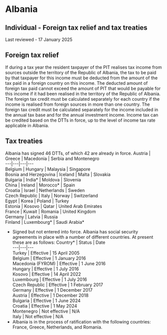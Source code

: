 # Albania
## Individual - Foreign tax relief and tax treaties
Last reviewed - 17 January 2025
## Foreign tax relief
If during a tax year the resident taxpayer of the PIT realises tax income from sources outside the territory of the Republic of Albania, the tax to be paid by that taxpayer for this income must be deducted from the amount of the tax paid in a foreign country on this income. The deducted amount of foreign tax paid cannot exceed the amount of PIT that would be payable for this income if it had been realised in the territory of the Republic of Albania.
The foreign tax credit must be calculated separately for each country if the income is realised from foreign sources in more than one country.
The foreign tax credit must be calculated separately for the income included in the annual tax base and for the annual investment income.
Income tax can be credited based on the DTTs in force, up to the level of income tax rate applicable in Albania.
## Tax treaties
Albania has signed 46 DTTs, of which 42 are already in force.
Austria | Greece | Macedonia | Serbia and Montenegro  
---|---|---|---  
Belgium | Hungary | Malaysia | Singapore  
Bosnia and Herzegovina | Iceland  | Malta | Slovakia  
Bulgaria | India* | Moldova | Slovenia  
China | Ireland | Morocco* | Spain  
Croatia | Israel | Netherlands | Sweden  
Czech Republic | Italy | Norway | Switzerland  
Egypt | Korea | Poland | Turkey  
Estonia  | Kosovo | Qatar | United Arab Emirates  
France | Kuwait | Romania | United Kingdom  
Germany | Latvia | Russia  
Finland | Luxembourg* | Saudi Arabia*  
* Signed but not entered into force.
Albania has social security agreements in place with a number of different countries. At present these are as follows:
Country* | Status | Date  
---|---|---  
Turkey | Effective | 15 April 2005  
Belgium | Effective | 1 January 2016  
Macedonia (FYROM) | Effective | 1 June 2016  
Hungary | Effective | 1 July 2016  
Kosovo | Effective | 14 April 2022  
Luxembourg | Effective | 1 July 2016  
Czech Republic | Effective | 1 February 2017  
Germany | Effective | 1 December 2017  
Austria | Effective | 1 December 2018  
Bulgaria | Effective | 1 June 2024  
Croatia | Effective | 1 May 2024  
Montenegro | Not effective | N/A  
Italy | Not effective | N/A  
* Albania is in the process of ratification with the following countries: France, Greece, Netherlands, and Romania.

